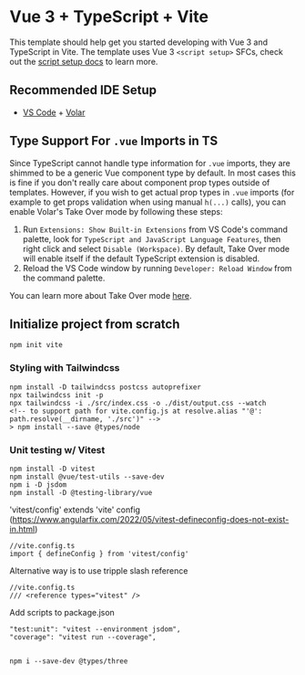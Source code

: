 # Vue 3 + TypeScript + Vite

This template should help get you started developing with Vue 3 and TypeScript in Vite. The template uses Vue 3 `<script setup>` SFCs, check out the [script setup docs](https://v3.vuejs.org/api/sfc-script-setup.html#sfc-script-setup) to learn more.

## Recommended IDE Setup

- [VS Code](https://code.visualstudio.com/) + [Volar](https://marketplace.visualstudio.com/items?itemName=Vue.volar)

## Type Support For `.vue` Imports in TS

Since TypeScript cannot handle type information for `.vue` imports, they are shimmed to be a generic Vue component type by default. In most cases this is fine if you don't really care about component prop types outside of templates. However, if you wish to get actual prop types in `.vue` imports (for example to get props validation when using manual `h(...)` calls), you can enable Volar's Take Over mode by following these steps:

1. Run `Extensions: Show Built-in Extensions` from VS Code's command palette, look for `TypeScript and JavaScript Language Features`, then right click and select `Disable (Workspace)`. By default, Take Over mode will enable itself if the default TypeScript extension is disabled.
2. Reload the VS Code window by running `Developer: Reload Window` from the command palette.

You can learn more about Take Over mode [here](https://github.com/johnsoncodehk/volar/discussions/471).

## Initialize project from scratch
```
npm init vite
```

### Styling with Tailwindcss
```
npm install -D tailwindcss postcss autoprefixer
npx tailwindcss init -p
npx tailwindcss -i ./src/index.css -o ./dist/output.css --watch
<!-- to support path for vite.config.js at resolve.alias "'@': path.resolve(__dirname, './src')" -->
> npm install --save @types/node
```

### Unit testing w/ Vitest
```
npm install -D vitest
npm install @vue/test-utils --save-dev
npm i -D jsdom
npm install -D @testing-library/vue
```

'vitest/config' extends 'vite' config (https://www.angularfix.com/2022/05/vitest-defineconfig-does-not-exist-in.html)
```
//vite.config.ts
import { defineConfig } from 'vitest/config'
```

Alternative way is to use tripple slash reference
```
//vite.config.ts
/// <reference types="vitest" />
```

Add scripts to package.json
```
"test:unit": "vitest --environment jsdom",
"coverage": "vitest run --coverage",


npm i --save-dev @types/three
```

